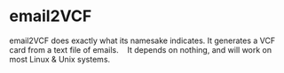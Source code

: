 # email2VCF
email2VCF does exactly what its namesake indicates. It generates a VCF card from a text file of emails. 
 
 It depends on nothing, and will work on most 
 Linux & Unix systems.
